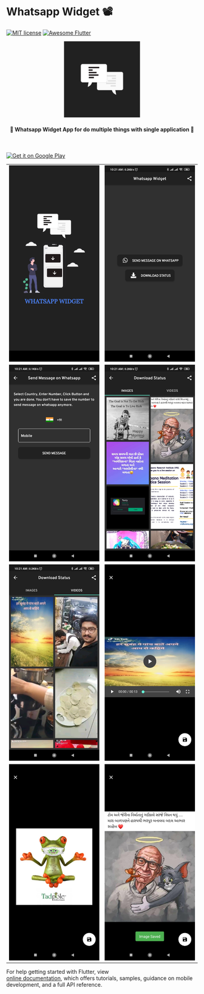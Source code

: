 # Whatsapp Widget 📽

[![MIT license](http://img.shields.io/badge/license-MIT-brightgreen.svg)](http://opensource.org/licenses/MIT)
<a href="https://github.com/Solido/awesome-flutter">
   <img alt="Awesome Flutter" src="https://img.shields.io/badge/Awesome-Flutter-blue.svg?longCache=true&style=flat-square" />
</a>

<div align="center">
  <img src="assets/images/icon.png" width=200> 
</div>


<h4 align="center">
 🦋 Whatsapp Widget App for do multiple things with single application 🚀
</h4>
 
<br/>
<br/> 

<a href="https://play.google.com/store/apps/dev?id=7435506917924983096">
 <img alt='Get it on Google Play' src='https://play.google.com/intl/en_gb/badges/images/generic/en_badge_web_generic.png' width="230">
</a>
 

<div style="text-align: center">
	<table>
		<tr>
			<td style="text-align: center"><img src="wawidget/splash.jpg" width="600"/></td>
			<td style="text-align: center"><img src="wawidget/1.jpg" width="610"/></td>
		</tr>
		<tr>
			<td style="text-align: center"><img src="wawidget/2.jpg" width="600"/></td>
			<td style="text-align: center"><img src="wawidget/3.jpg" width="610"/></td>
		</tr>
		<tr>
			<td style="text-align: center"><img src="wawidget/4.jpg" width="610"/></td>
			<td style="text-align: center"><img src="wawidget/5.jpg" width="610"/></td>
		</tr>
		<tr>
			<td style="text-align: center"><img src="wawidget/6.jpg" width="610"/></td>
			<td style="text-align: center"><img src="wawidget/7.jpg" width="610"/></td>
		</tr>
	</table>
</div>

For help getting started with Flutter, view   
[online documentation](https://flutter.io/docs), which offers tutorials, 
samples, guidance on mobile development, and a full API reference.